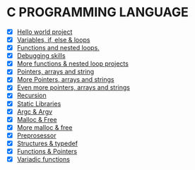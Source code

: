 # C PROGRAMMING LANGUAGE

- [X] [Hello world project](0x00-hello_world)
- [X] [Variables, if, else & loops](0x01-variables_if_else_while)
- [X] [Functions and nested loops.](0x02-functions_nested_loops)
- [X] [Debugging skills](0x03-debugging)
- [X] [More functions & nested loop projects](0x04-more_functions_nested_loops)
- [X] [Pointers, arrays and string](0x05-pointers_arrays_strings)
- [X] [More Pointers, arrays and strings](0x06-pointers_arrays_strings)
- [X] [Even more pointers, arrays and strings](0x07-pointers_arrays_strings)
- [X] [Recursion](0x08-recursion)
- [X] [Static Libraries](0x09-static_libraries)
- [X] [Argc & Argv](0x0A-argc_argv)
- [X] [Malloc & Free](0x0B-malloc_free)
- [X] [More malloc & free](0x0C-more_malloc_free)
- [X] [Preprosessor](0x0D-preprocessor)
- [X] [Structures & typedef](0x0E-structures_typedef)
- [X] [Functions & Pointers](0x0F-function_pointers)
- [X] [Variadic functions](0x10-variadic_functions)
